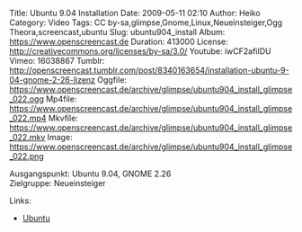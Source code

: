 Title: Ubuntu 9.04 Installation
Date: 2009-05-11 02:10
Author: Heiko
Category: Video
Tags: CC by-sa,glimpse,Gnome,Linux,Neueinsteiger,Ogg Theora,screencast,ubuntu
Slug: ubuntu904_install
Album: https://www.openscreencast.de
Duration: 413000
License: http://creativecommons.org/licenses/by-sa/3.0/
Youtube: iwCF2afiIDU
Vimeo: 16038867
Tumblr: http://openscreencast.tumblr.com/post/8340163654/installation-ubuntu-9-04-gnome-2-26-lizenz
Oggfile: https://www.openscreencast.de/archive/glimpse/ubuntu904_install_glimpse_022.ogg
Mp4file: https://www.openscreencast.de/archive/glimpse/ubuntu904_install_glimpse_022.mp4
Mkvfile: https://www.openscreencast.de/archive/glimpse/ubuntu904_install_glimpse_022.mkv
Image: https://www.openscreencast.de/archive/glimpse/ubuntu904_install_glimpse_022.png

Ausgangspunkt: Ubuntu 9.04, GNOME 2.26  
Zielgruppe: Neueinsteiger  

Links:

  * [Ubuntu](http://www.ubuntu.com/)

